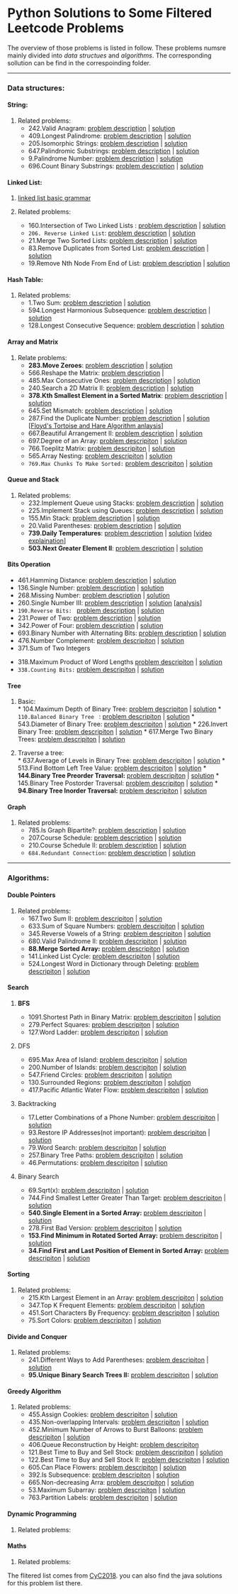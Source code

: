 # Python Solutions to Some Filtered Leetcode Problems<br>

The overview of those problems is listed in follow. These problems numsre mainly divided into *data structues* and *algorithms*. The corresponding sollution can be find in the correspoinding folder.

---
### Data structures:
    
#### String:
  1. Related problems:
     * 242.Valid Anagram: 
     [problem description](https://leetcode.com/problems/valid-anagram/) | [solution](data_structures/string/valid_anagram.py)
     * 409.Longest Palindrome: 
     [problem description](https://leetcode.com/problems/longest-palindrome/) | [solution](data_structures/string/longest_palindrome.py)
     * 205.Isomorphic Strings: 
     [problem description](https://leetcode.com/problems/isomorphic-strings/) | [solution](data_structures/string/isomorphic_string.py)
     * 647.Palindromic Substrings: 
     [problem description](https://leetcode.com/problems/palindromic-substrings/) | [solution](data_structures/string/palindromic_substrings.py)
     * 9.Palindrome Number: 
     [problem description](https://leetcode.com/problems/palindrome-number/) | [solution](data_structures/string/palindrome_number.py)
     * 696.Count Binary Substrings: 
     [problem description](https://leetcode.com/problems/count-binary-substrings/) | [solution](data_structures/string/count_binary_substrings.py)

#### Linked List:
  1. [linked list basic grammar](https://www.tutorialspoint.com/python_data_structure/python_linked_lists.htm)
 
  2. Related problems:  
     * 160.Intersection of Two Linked Lists : 
     [problem description](https://leetcode.com/problems/intersection-of-two-linked-lists) | [solution](data_structures/linked_list/intersection_two_linked_lists.py)
     * `206. Reverse Linked List`: 
     [problem description](https://leetcode.com/problems/reverse-linked-list/) | [solution](data_structures/linked_list/reverse_linked_list.py)
     * 21.Merge Two Sorted Lists: 
     [problem description](https:s//leetcode.com/problems/merge-two-sorted-lists/) | [solution](data_structures/linked_list/merge_two_sorted_lists.py)
     * 83.Remove Duplicates from Sorted List: 
     [problem description](https://leetcode.com/problems/remove-duplicates-from-sorted-list/) | [solution](data_structures/linked_list/remove_duplicates_from_sorted_list.py)
     * 19.Remove Nth Node From End of List: 
     [problem description](https://leetcode.com/problems/remove-nth-node-from-end-of-list/) | [solution](data_structures/linked_list/remove_nth_from_end.py)
     <!-- * 24.Swap Nodes in Pairs
     * 445.Add Two Numbers II
     * 234.Palindrome Linked List
     * 725.Split Linked List in Parts
     * 328.Odd Even Linked List -->

#### Hash Table:
  1. Related problems:
      * 1.Two Sum: 
     [problem description](https://leetcode.com/problems/two-sum/) | [solution](data_structures/hash_table/two_sum.py)
      * 594.Longest Harmonious Subsequence: 
     [problem description](https://leetcode.com/problems/longest-harmonious-subsequence/) | [solution](data_structures/hash_table/longest_harmonius_subsequence.py)
      * 128.Longest Consecutive Sequence: 
     [problem description](https://leetcode.com/problems/longest-consecutive-sequence/) | [solution](data_structures/hash_table/longest_consecutive_sequence.py)
             
#### Array and Matrix
  1. Relate problems:   
     * **283.Move Zeroes**: 
     [problem description](https://leetcode.com/problems/move-zeroes/) | [solution](data_structures/array_and_matrix/move_zeros.py)
     * 566.Reshape the Matrix: 
     [problem description](https://leetcode.com/problems/reshape-the-matrix/description/) | <!-- solution: no need just using numpy.reshape() -->
     * 485.Max Consecutive Ones: 
     [problem description](https://leetcode.com/problems/max-consecutive-ones/description/) | [solution](data_structures/array_and_matrix/max_consecutive_ones.py)
     * 240.Search a 2D Matrix II: 
     [problem description](https://leetcode.com/problems/search-a-2d-matrix-ii/description/) | [solution](data_structures/array_and_matrix/search_2d_matrix.py)
     * **378.Kth Smallest Element in a Sorted Matrix**:
     [problem description](https://leetcode.com/problems/kth-smallest-element-in-a-sorted-matrix/description/) | [solution](data_structures/array_and_matrix/kth_element.py)
     * 645.Set Mismatch: 
     [problem description](data_structures/array_and_matrix/kth_element.py) | [solution](data_structures/array_and_matrix/set_mismatch.py)
     * 287.Find the Duplicate Number: 
     [problem description](https://leetcode.com/problems/find-the-duplicate-number/) | [solution](data_structures/array_and_matrix/find_duplicate_number.py) [[Floyd's Tortoise and Hare Algorithm anlaysis](https://blog.csdn.net/u012482487/article/details/49798169)]
     * 667.Beautiful Arrangement II: 
     [problem description](https://leetcode.com/problems/beautiful-arrangement-ii/description/) | [solution](data_structures/array_and_matrix/beutiful_arrangement.py)
     * 697.Degree of an Array: 
     [problem descripiton](https://leetcode.com/problems/degree-of-an-array/description/) | [solution](data_structures/array_and_matrix/degree_of_an_array.py)
     * 766.Toeplitz Matrix: 
     [problem descripiton](https://leetcode.com/problems/toeplitz-matrix/description/) | [solution](data_structures/array_and_matrix/toeplitz_matrix.py)
     * 565.Array Nesting: 
     [problem descripiton](https://leetcode.com/problems/array-nesting/description/) | [solution](data_structures/array_and_matrix/array_nesting.py)
     * `769.Max Chunks To Make Sorted:` 
     [problem descripiton](https://leetcode.com/problems/max-chunks-to-make-sorted/description/) | [solution](data_structures/array_and_matrix/max_chunks_to_make_sorted.py)

#### Queue and Stack
  1. Related problems:
     * 232.Implement Queue using Stacks:
     [problem description](https://leetcode.com/problems/implement-queue-using-stacks/description/) | [solution](data_structures/queue_and_stack/queue_using_stacks.py)
     * 225.Implement Stack using Queues:
     [problem description](https://leetcode.com/problems/implement-stack-using-queues/description/) | [solution](data_structures/queue_and_stack/stack_using_queque.py)
     * 155.Min Stack:
     [problem description](https://leetcode.com/problems/min-stack/) | [solution](data_structures/queue_and_stack/min_stack.py)
     * 20.Valid Parentheses:
     [problem description](https://leetcode.com/problems/valid-parentheses/description/) | [solution](data_structures/queue_and_stack/valid_parentheses.py)
     * **739.Daily Temperatures**:
     [problem description](https://leetcode.com/problems/daily-temperatures/description/) | [solution](data_structures/queue_and_stack/daily_temperatures.py) [[video explaination](https://www.youtube.com/watch?v=WGm4Kj3lhRI)] 
     * **503.Next Greater Element II**:
     [problem description](https://leetcode.com/problems/next-greater-element-ii/description/) | [solution](data_structures/queue_and_stack/next_greater_element.py)
     
#### Bits Operation
  * 461.Hamming Distance: 
  [problem description](https://leetcode.com/problems/hamming-distance/) | [solution](data_structures/bit_operation/hamming_distance.py)
  * 136.Single Number: 
  [problem description](https://leetcode.com/problems/single-number/description/) | [solution](data_structures/bit_operation/single_number.py)
  * 268.Missing Number: 
  [problem description](https://leetcode.com/problems/missing-number/description/) | [solution](data_structures/bit_operation/missing_number.py)
  * 260.Single Number III: 
  [problem description](https://leetcode.com/problems/single-number-iii/description/) | [solution](data_structures/bit_operation/single_number_iii.py) [[analysis](https://cliuyang.cn/2019/02/07/AlgorithmIsBeautifulul-BitwiseOperation/)]
  * `190.Reverse Bits: `
  [problem description](https://leetcode.com/problems/reverse-bits/description/) | [solution](data_structures/bit_operation/reverse_bits.py) 
  * 231.Power of Two:
  [problem description](https://leetcode.com/problems/power-of-two/description/) | [solution](data_structures/bit_operation/power_of_two.py)  
  * 342.Power of Four:
  [problem description](https://leetcode.com/problems/power-of-four/) | [solution](data_structures/bit_operation/power_of_four.py)  
  * 693.Binary Number with Alternating Bits:
  [problem description](https://leetcode.com/problems/binary-number-with-alternating-bits/description/) | [solution](data_structures/bit_operation/binary_number_with_alternatiing_bits)  
  * 476.Number Complement:
  [problem descripiton](https://leetcode.com/problems/number-complement/description/) | [solution](data_structures/bit_operation/number_complement.py)
  * 371.Sum of Two Integers
  <!-- [problem descripiton]() | [solution]() -->
  * 318.Maximum Product of Word Lengths
  [problem descripiton](https://leetcode.com/problems/maximum-product-of-word-lengths/description/) | [solution](data_structures/bit_operation/maximum_product_of_word_lengths.py)
  * `338.Counting Bits:`
  [problem descripiton](https://leetcode.com/problems/counting-bits/description/) | [solution](data_structures/bit_operation/counting_bits.py)
  
#### Tree  
   1. Basic:  
     * 104.Maximum Depth of Binary Tree: 
     [problem descripiton](https://leetcode.com/problems/maximum-depth-of-binary-tree/description/) | [solution](data_structures/tree/maximum_depth_of_binary_tree.py)
     * `110.Balanced Binary Tree ` :
     [problem descripiton](https://leetcode.com/problems/balanced-binary-tree/description/) | [solution](data_structures/tree/balanced_binary_tree.py)
     * 543.Diameter of Binary Tree: 
     [problem descripiton](https://leetcode.com/problems/diameter-of-binary-tree/description/) | [solution](data_structures/tree/diameter_of_binary_tree.py)
     * 226.Invert Binary Tree: 
     [problem descripiton](https://leetcode.com/problems/invert-binary-tree/description/) | [solution](data_structures/tree/invert_binary_tree.py)
     * 617.Merge Two Binary Trees: 
     [problem descripiton](https://leetcode.com/problems/merge-two-binary-trees/) | [solution](data_structures/tree/merge_two_binary_trees.py)

   2. Traverse a tree:  
     * 637.Average of Levels in Binary Tree:
     [problem descripiton](https://leetcode.com/problems/average-of-levels-in-binary-tree/) | [solution](data_structures/tree/average_of_levels_in_binary_tree.py)
     * 513.Find Bottom Left Tree Value:
     [problem descripiton](https://leetcode.com/problems/find-bottom-left-tree-value/description/) | [solution](data_structures/tree/find_bottom_left_tree_value.py)
     * **144.Binary Tree Preorder Traversal:**
     [problem descripiton](https://leetcode.com/problems/binary-tree-postorder-traversal/description/) | [solution](data_structures/tree/binary_tree_preorder_traversal.py)
     * 145.Binary Tree Postorder Traversal:
     [problem descripiton](https://leetcode.com/problems/binary-tree-postorder-traversal/description/) | [solution](data_structures/tree/binary_tree_postorder_traversal.py)
     * **94.Binary Tree Inorder Traversal:**
     [problem descripiton](https://leetcode.com/problems/binary-tree-inorder-traversal/description/) | [solution](data_structures/tree/binary_tree_inorder_traversal.py)



#### Graph
  1. Related problems:
     * 785.Is Graph Bipartite?:
     [problem description](https://leetcode.com/problems/is-graph-bipartite/) | [solution](data_structures/graph/is_bipartite.py)  
     * 207.Course Schedule:
     [problem description](https://leetcode.com/problems/course-schedule/description/) | [solution](data_structures/graph/cours_schedule.py)
     * 210.Course Schedule II:
     [problem description](https://leetcode.com/problems/course-schedule-ii/description/) | [solution](data_structures/graph/cours_schedule.py)
     * `684.Redundant Connection`:
     [problem description](https://leetcode.com/problems/redundant-connection/description/) | [solution](data_structures/graph/reduandant_connection.py)
     
---
### Algorithms:

#### Double Pointers
  1. Related problems:
      * 167.Two Sum II: 
      [problem descripiton](https://leetcode.com/problems/two-sum-ii-input-array-is-sorted/description/) | [solution](algorithms/double_pointers/two_sum.py)
      * 633.Sum of Square Numbers: 
      [problem descripiton](https://leetcode.com/problems/sum-of-square-numbers/description/) | [solution](algorithms/double_pointers/sum_of_square_numbers.py)
      * 345.Reverse Vowels of a String: 
      [problem descripiton](https://leetcode.com/problems/reverse-vowels-of-a-string/description/) | [solution](algorithms/double_pointers/reverse_vowels_of_a_string.py)
      * 680.Valid Palindrome II: 
      [problem descripiton](https://leetcode.com/problems/valid-palindrome-ii/description/) | [solution](algorithms/double_pointers/valid_palindrome.py)
      * **88.Merge Sorted Array:** 
      [problem descripiton](https://leetcode.com/problems/merge-sorted-array/description/) | [solution](algorithms/double_pointers/merge_sorted_array.py)
      * 141.Linked List Cycle: 
      [problem descripiton](https://leetcode.com/problems/linked-list-cycle/description/) | [solution](data_structures/linked_list/linked_list_cycle.py)
      * 524.Longest Word in Dictionary through Deleting: 
      [problem descripiton](https://leetcode.com/problems/longest-word-in-dictionary-through-deleting/description/) | [solution](algorithms/double_pointers/longest_word_in_dictionary_through_deleting.py)
 
#### Search
   1. **BFS**
      * 1091.Shortest Path in Binary Matrix: 
      [problem descripiton](https://leetcode.com/problems/shortest-path-in-binary-matrix/) | [solution](algorithms/search/BFS/shortest_path_in_binary_matrix.py)
      * 279.Perfect Squares: 
      [problem descripiton](https://leetcode.com/problems/perfect-squares/description/) | [solution](algorithms/search/BFS/perfect_squares.py)
      * 127.Word Ladder: 
      [problem descripiton](https://leetcode.com/problems/word-ladder/description/) | [solution](algorithms/search/BFS/word_ladder.py)
   
   2. DFS
      * 695.Max Area of Island: 
      [problem descripiton](https://leetcode.com/problems/max-area-of-island/description/) | [solution](algorithms/search/DFS/max_area_of_island.py)
      * 200.Number of Islands: 
      [problem descripiton](https://leetcode.com/problems/number-of-islands/description/) | [solution](algorithms/search/DFS/number_of_islands.py)
      * 547.Friend Circles: 
      [problem descripiton](https://leetcode.com/problems/friend-circles/description/) | [solution](algorithms/search/DFS/friend_circle.py)
      * 130.Surrounded Regions: 
      [problem descripiton](https://leetcode.com/problems/surrounded-regions/description/) | [solution](algorithms/search/DFS/surrounded_regions.py)
      * 417.Pacific Atlantic Water Flow:
      [problem descripiton](https://leetcode.com/problems/pacific-atlantic-water-flow/description/) | [solution](algorithms/search/DFS/pacific_atlantic_water_flow.py) 
      <!-- [problem descripiton]() | [solution]() -->
      
   3. Backtracking
      * 17.Letter Combinations of a Phone Number: 
      [problem descripiton](https://leetcode.com/problems/letter-combinations-of-a-phone-number/) | [solution](algorithms/search/Backtracking/letter_combinations_of_a_phone_number.py)
      * 93.Restore IP Addresses(not important):
      [problem descripiton](https://leetcode.com/problems/restore-ip-addresses/description/) | [solution](algorithms/search/Backtracking/restore_ip_address.py)
      * 79.Word Search: 
      [problem descripiton](https://leetcode.com/problems/word-search/description/) | [solution](algorithms/search/Backtracking/word_search.py)
      * 257.Binary Tree Paths: 
      [problem descripiton](https://leetcode.com/problems/binary-tree-paths/description/) | [solution](algorithms/search/Backtracking/binary_tree_path.py)
      * 46.Permutations: 
      [problem descripiton](https://leetcode.com/problems/permutations/description/) | [solution](algorithms/search/Backtracking/permutation.py)
      <!-- [problem descripiton]() | [solution]() -->
          
   4. Binary Search
      * 69.Sqrt(x): 
      [problem descripiton](https://leetcode.com/problems/sqrtx/description/) | [solution](algorithms/search/binary_search/sqrt_x.py)
      * 744.Find Smallest Letter Greater Than Target: 
      [problem descripiton](https://leetcode.com/problems/find-smallest-letter-greater-than-target/description/) | [solution](algorithms/search/binary_search/next_greatest_letter.py)
      * **540.Single Element in a Sorted Array:** 
      [problem descripiton](https://leetcode.com/problems/single-element-in-a-sorted-array/description/) | [solution](algorithms/search/binary_search/single_non_duplicate.py)
      * 278.First Bad Version:
      [problem descripiton](https://leetcode.com/problems/first-bad-version/description/) | [solution](algorithms/search/binary_search/first_bad_version.py)
      * **153.Find Minimum in Rotated Sorted Array:** 
      [problem descripiton](https://leetcode.com/problems/find-minimum-in-rotated-sorted-array/description/) | [solution](algorithms/search/binary_search/find_minimum_in_rotated_sorted_array.py)
      * **34.Find First and Last Position of Element in Sorted Array:** 
      [problem descripiton](https://leetcode.com/problems/find-first-and-last-position-of-element-in-sorted-array/) | [solution](algorithms/search/binary_search/search_range.py)
      
#### **Sorting**
  1. Related problems:
     * 215.Kth Largest Element in an Array:
     [problem descripiton](https://leetcode.com/problems/kth-largest-element-in-an-array/description/) | [solution](algorithms/sorting/kth_largest_element.py)
     * 347.Top K Frequent Elements:
     [problem descripiton](https://leetcode.com/problems/top-k-frequent-elements/description/) | [solution](algorithms/sorting/top_k_frequent_elements.py)
     * 451.Sort Characters By Frequency:
     [problem descripiton](https://leetcode.com/problems/sort-characters-by-frequency/description/) | [solution](algorithms/sorting/sort_characters_by_frequency.py)
     * 75.Sort Colors:
     [problem descripiton](https://leetcode.com/problems/sort-colors/description/) | [solution](algorithms/sorting/sort_colors.py)

#### Divide and Conquer
  1. Related problems:
     * 241.Different Ways to Add Parentheses: 
     [problem descripiton](https://leetcode.com/problems/different-ways-to-add-parentheses/description/) | [solution](algorithms/divide_and_conquer/different_ways_to_add_parentheses.py)
     * **95.Unique Binary Search Trees II:** 
     [problem descripiton](https://leetcode.com/problems/unique-binary-search-trees-ii/description/) | [solution](algorithms/divide_and_conquer/unique_binary_search_trees.py)
       
#### Greedy Algorithm
  1. Related problems:
     * 455.Assign Cookies: 
     [problem descripiton](https://leetcode.com/problems/assign-cookies/description/) | [solution](algorithms/greedy_algorithm/assign_cookies.py)
     * 435.Non-overlapping Intervals: 
     [problem descripiton](https://leetcode.com/problems/non-overlapping-intervals/description/) | [solution](algorithms/greedy_algorithm/non_overlapping_intervals.py)
     * 452.Minimum Number of Arrows to Burst Balloons: 
     [problem descripiton](https://leetcode.com/problems/minimum-number-of-arrows-to-burst-balloons/description/) | [solution](algorithms/greedy_algorithm/min_num_arrows.py)
     * 406.Queue Reconstruction by Height: 
     [problem descripiton](LeetCode/algorithms/greedy_algorithm/min_num_arrows.py) <!--| [solution]()-->
     * 121.Best Time to Buy and Sell Stock: 
     [problem descripiton](https://leetcode.com/problems/best-time-to-buy-and-sell-stock/description/) | [solution](algorithms/greedy_algorithm/best_time_to_buy_and_sell_stock.py)
     * 122.Best Time to Buy and Sell Stock II: 
     [problem descripiton](https://leetcode.com/problems/best-time-to-buy-and-sell-stock-ii/description/) | [solution](algorithms/greedy_algorithm/best_time_to_buy_and_sell_stock.py)
     * 605.Can Place Flowers: 
     [problem descripiton]() | [solution]()
     * 392.Is Subsequence: 
     [problem descripiton]() | [solution]()
     * 665.Non-decreasing Arra: 
     [problem descripiton]() | [solution]()
     * 53.Maximum Subarray: 
     [problem descripiton]() | [solution]()
     * 763.Partition Labels: 
     [problem descripiton]() | [solution]() 

<!-- [problem descripiton]() | [solution]() -->
   
#### Dynamic Programming
  1. Related problems:
<!-- [problem descripiton]() | [solution]() -->
   
#### Maths
<!-- [problem descripiton]() | [solution]() -->
  1. Related problems:



The flitered list comes from [CyC2018](https://github.com/CyC2018/CS-Notes/blob/master/notes/Leetcode%20%E9%A2%98%E8%A7%A3%20-%20%E7%9B%AE%E5%BD%95.md).
you can also find the java solutions for this problem list there.